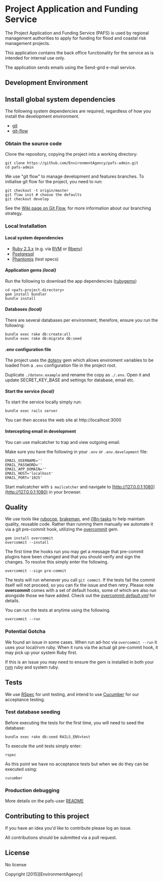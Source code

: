 # Project Application and Funding Service

The Project Application and Funding Service (PAFS) is used by regional management authorities to apply for funding for flood and coastal risk management projects.

This application contains the back office functionality for the service as is intended for internal use only.

The application sends emails using the Send-grid e-mail service.

## Development Environment

## Install global system dependencies

The following system dependencies are required, regardless of how you install the development environment.

* [git](https://git-scm.com/book/en/v2/Getting-Started-Installing-Git)
* [git-flow](https://github.com/nvie/gitflow/wiki/Installation)

### Obtain the source code

Clone the repository, copying the project into a working directory:

    git clone https://github.com/EnvironmentAgency/pafs-admin.git
    cd pafs-admin

We use "git flow" to manage development and features branches.
To initialise git flow for the project, you need to run:

    git checkout -t origin/master
    git flow init # choose the defaults
    git checkout develop

See the [Wiki page on Git Flow](https://github.com/EnvironmentAgency/waste-exemptions/wiki/Git-Flow),
for more information about our branching strategy.

### Local Installation

#### Local system dependencies

* [Ruby 2.3.x](https://www.ruby-lang.org) (e.g. via [RVM](https://rvm.io) or [Rbenv](https://github.com/sstephenson/rbenv/blob/master/README.md))
* [Postgresql](http://www.postgresql.org/download)
* [Phantomjs](https://github.com/teampoltergeist/poltergeist#installing-phantomjs) (test specs)

#### Application gems _(local)_

Run the following to download the app dependencies ([rubygems](https://www.ruby-lang.org/en/libraries/))

    cd <pafs-project-directory>
    gem install bundler
    bundle install

#### Databases _(local)_

There are several databases per environment, therefore, ensure you run the following:

    bundle exec rake db:create:all
    bundle exec rake db:migrate db:seed

#### .env configuration file

The project uses the [dotenv](https://github.com/bkeepers/dotenv) gem which allows enviroment variables to be loaded from a ```.env``` configuration file in the project root.

Duplicate ```./dotenv.example``` and rename the copy as ```./.env```. Open it and update SECRET_KEY_BASE and settings for database, email etc.

#### Start the service _(local)_

To start the service locally simply run:

    bundle exec rails server

You can then access the web site at http://localhost:3000

#### Intercepting email in development

You can use mailcatcher to trap and view outgoing email.

Make sure you have the following in your `.env` or `.env.development` file:

    EMAIL_USERNAME=''
    EMAIL_PASSWORD=''
    EMAIL_APP_DOMAIN=''
    EMAIL_HOST='localhost'
    EMAIL_PORT='1025'

Start mailcatcher with `$ mailcatcher` and navigate to
[http://127.0.0.1:1080](http://127.0.0.1:1080) in your browser.

## Quality

We use tools like [rubocop](https://github.com/bbatsov/rubocop), [brakeman](https://github.com/presidentbeef/brakeman), and [i18n-tasks](https://github.com/glebm/i18n-tasks) to help maintain quality, reusable code. Rather than running them manually we automate it via a git pre-commit hook, utilizing the [overcommit](https://github.com/brigade/overcommit) gem.

    gem install overcommit
    overcommit --install

The first time the hooks run you may get a message that pre-commit plugins have been changed and that you should verify and sign the changes. To resolve this simply enter the following.

    overcommit --sign pre-commit

The tests will run whenever you call `git commit`. If the tests fail the commit itself will not proceed,
so you can fix the issue and then retry. Please note **overcommit** comes with a set of default hooks, some of which are also run alongside those we have added.
Check out the [overcommit _default.yml_](https://github.com/brigade/overcommit/blob/master/config/default.yml) for details.

You can run the tests at anytime using the following.

    overcommit --run

### Potential Gotcha

We found an issue in some cases. When run ad-hoc via ```overcommit --run``` it uses your local/rvm ruby. When it runs via the actual git pre-commit hook, it may pick up your system Ruby first.

If this is an issue you may need to ensure the gem is installed in both your [rvm](https://rvm.io/) ruby and system ruby.

## Tests

We use [RSpec](http://rspec.info/) for unit testing, and intend to use [Cucumber](https://github.com/cucumber/cucumber-rails) for our acceptance testing.

### Test database seeding

Before executing the tests for the first time, you will need to seed the database:

    bundle exec rake db:seed RAILS_ENV=test

To execute the unit tests simply enter:

    rspec

As this point we have no acceptance tests but when we do they can be executed using:

    cucumber

### Production debugging

More details on the pafs-user [README](https://github.com/DEFRA/pafs-user/)

## Contributing to this project

If you have an idea you'd like to contribute please log an issue.

All contributions should be submitted via a pull request.

## License

No license

Copyright [2015][EnvironmentAgency]
